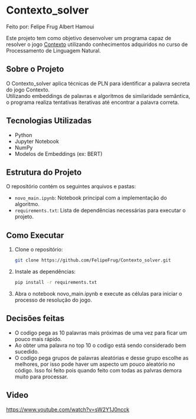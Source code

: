 # Contexto_solver

Feito por:
Felipe Frug
Albert Hamoui

Este projeto tem como objetivo desenvolver um programa capaz de resolver o jogo [Contexto](https://contexto.me) utilizando conhecimentos adquiridos no curso de Processamento de Linguagem Natural.

## Sobre o Projeto

O Contexto_solver aplica técnicas de PLN para identificar a palavra secreta do jogo Contexto.  
Utilizando embeddings de palavras e algoritmos de similaridade semântica, o programa realiza tentativas iterativas até encontrar a palavra correta.

## Tecnologias Utilizadas

- Python  
- Jupyter Notebook  
- NumPy  
- Modelos de Embeddings (ex: BERT)

## Estrutura do Projeto

O repositório contém os seguintes arquivos e pastas:

- `novo_main.ipynb`: Notebook principal com a implementação do algoritmo.
- `requirements.txt`: Lista de dependências necessárias para executar o projeto.

## Como Executar

1. Clone o repositório:
   ```bash
   git clone https://github.com/FelipeFrug/Contexto_solver.git
   ```
2. Instale as dependências:
    ```bash
    pip install -r requirements.txt
    ```
3. Abra o notebook novo_main.ipynb e execute as células para iniciar o processo de resolução do jogo.

## Decisões feitas

- O codigo pega as 10 palavras mais próximas de uma vez para ficar um pouco mais rápido.
- Ao obter uma palavra no top 10 o codigo está sendo considerado bem sucedido. 
- O codigo pega grupos de palavras aleatórias e desse grupo escolhe as melhores, por isso pode haver um aspecto um pouco aleatório no código. Isso foi feito pois quando feito com todas as palvras demora muito para processar.

## Video

https://www.youtube.com/watch?v=sW2Y1J0ncck